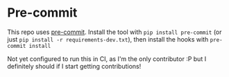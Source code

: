 # Pre-commit

This repo uses [pre-commit](https://pre-commit.com/). Install the tool with `pip install pre-commit` (or just `pip install -r requirements-dev.txt`), then install the hooks with `pre-commit install`

Not yet configured to run this in CI, as I'm the only contributor :P but I definitely should if I start getting contributions!
